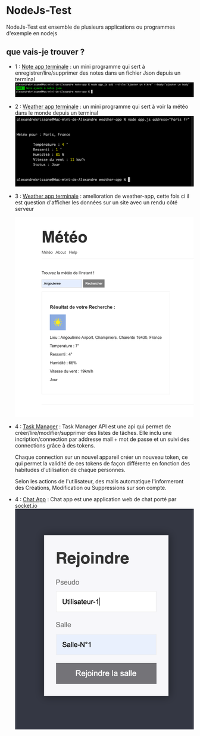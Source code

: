 # NodeJs-Test

NodeJs-Test est ensemble de plusieurs applications ou programmes d'exemple en nodejs

## que vais-je trouver ?

- 1 : [Note app terminale](https://github.com/Cassandra-White/NodeJs-Test/tree/main/note-app) :
      un mini programme qui sert à enregistrer/lire/supprimer des notes dans un fichier Json depuis un terminal
      ![ajouter](https://github.com/Cassandra-White/NodeJs-Test/blob/main/note-app/add.png?raw=true)
      
- 2 : [Weather app terminale](https://github.com/Cassandra-White/NodeJs-Test/tree/main/weather-app) :
      un mini programme qui sert à voir la météo dans le monde depuis un terminal
      ![Météo](https://github.com/Cassandra-White/NodeJs-Test/blob/main/weather-app/screenWeatherApp.png?raw=true) 
      
- 3 : [Weather app terminale](https://github.com/Cassandra-White/NodeJs-Test/tree/main/weather-app-server) :
      amelioration de weather-app, cette fois ci il est question d'afficher les données sur un site avec un rendu côté serveur 
      
     ![Météo](https://github.com/Cassandra-White/NodeJs-Test/blob/main/weather-app-server/screenMe%CC%81te%CC%81oApp.png?raw=true) 

- 4 : [Task Manager](https://github.com/Cassandra-White/NodeJs-Test/tree/main/task-manage) :
      Task Manager API est une api qui permet de créer/lire/modifier/supprimer des listes de tâches. Elle inclu une incription/connection par addresse mail + mot de       passe et un suivi des connections grâce à des tokens.

     Chaque connection sur un nouvel appareil créer un nouveau token, ce qui permet la validité de ces tokens de façon différente en fonction des habitudes    d'utilisation de chaque personnes.

     Selon les actions de l'utilisateur, des mails automatique l'informeront des Créations, Modification ou Suppressions sur son compte.

- 4 : [Chat App](https://github.com/Cassandra-White/NodeJs-Test/tree/main/chat-app) :
      Chat app est une application web de chat porté par socket.io
      ![chat](https://github.com/Cassandra-White/NodeJs-Test/blob/main/chat-app/hub.png?raw=true)
      
